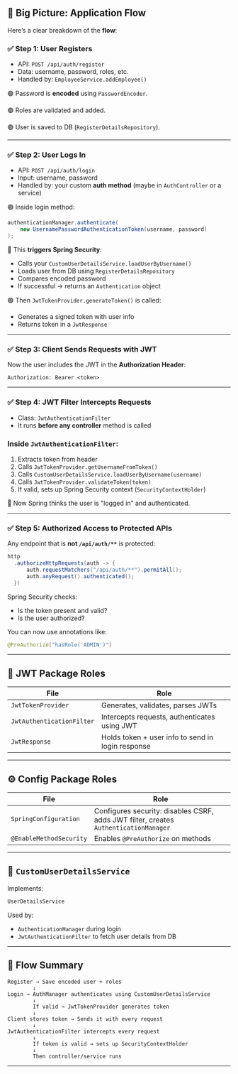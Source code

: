 ## 🔁 **Big Picture: Application Flow**

Here’s a clear breakdown of the **flow**:

### ✅ Step 1: **User Registers**

* API: `POST /api/auth/register`
* Data: username, password, roles, etc.
* Handled by: `EmployeeService.addEmployee()`

🟢 Password is **encoded** using `PasswordEncoder`.

🟢 Roles are validated and added.

🟢 User is saved to DB (`RegisterDetailsRepository`).

---

### ✅ Step 2: **User Logs In**

* API: `POST /api/auth/login`
* Input: username, password
* Handled by: your custom **auth method** (maybe in `AuthController` or a service)

🟢 Inside login method:

```java
authenticationManager.authenticate(
    new UsernamePasswordAuthenticationToken(username, password)
);
```

📌 This **triggers Spring Security**:

* Calls your `CustomUserDetailsService.loadUserByUsername()`
* Loads user from DB using `RegisterDetailsRepository`
* Compares encoded password
* If successful → returns an `Authentication` object

🟢 Then `JwtTokenProvider.generateToken()` is called:

* Generates a signed token with user info
* Returns token in a `JwtResponse`

---

### ✅ Step 3: **Client Sends Requests with JWT**

Now the user includes the JWT in the **Authorization Header**:

```
Authorization: Bearer <token>
```

---

### ✅ Step 4: **JWT Filter Intercepts Requests**

* Class: `JwtAuthenticationFilter`
* It runs **before any controller** method is called

### Inside `JwtAuthenticationFilter`:

1. Extracts token from header
2. Calls `JwtTokenProvider.getUsernameFromToken()`
3. Calls `CustomUserDetailsService.loadUserByUsername(username)`
4. Calls `JwtTokenProvider.validateToken(token)`
5. If valid, sets up Spring Security context (`SecurityContextHolder`)

📌 Now Spring thinks the user is "logged in" and authenticated.

---

### ✅ Step 5: **Authorized Access to Protected APIs**

Any endpoint that is **not `/api/auth/**`** is protected:

```java
http
  .authorizeHttpRequests(auth -> {
      auth.requestMatchers("/api/auth/**").permitAll();
      auth.anyRequest().authenticated();
  })
```

Spring Security checks:

* Is the token present and valid?
* Is the user authorized?

You can now use annotations like:

```java
@PreAuthorize("hasRole('ADMIN')")
```

---

## 🔐 JWT Package Roles

| File                      | Role                                              |
| ------------------------- | ------------------------------------------------- |
| `JwtTokenProvider`        | Generates, validates, parses JWTs                 |
| `JwtAuthenticationFilter` | Intercepts requests, authenticates using JWT      |
| `JwtResponse`             | Holds token + user info to send in login response |

---

## ⚙️ Config Package Roles

| File                    | Role                                                                                 |
| ----------------------- | ------------------------------------------------------------------------------------ |
| `SpringConfiguration`   | Configures security: disables CSRF, adds JWT filter, creates `AuthenticationManager` |
| `@EnableMethodSecurity` | Enables `@PreAuthorize` on methods                                                   |

---

## 👤 `CustomUserDetailsService`

Implements:

```java
UserDetailsService
```

Used by:

* `AuthenticationManager` during login
* `JwtAuthenticationFilter` to fetch user details from DB

---

## 🧭 Flow Summary

```
Register → Save encoded user + roles
        ↓
Login → AuthManager authenticates using CustomUserDetailsService
        ↓
        If valid → JwtTokenProvider generates token
        ↓
Client stores token → Sends it with every request
        ↓
JwtAuthenticationFilter intercepts every request
        ↓
        If token is valid → sets up SecurityContextHolder
        ↓
        Then controller/service runs
```

---
